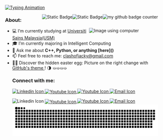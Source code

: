 [![Typing Animation](https://readme-typing-svg.herokuapp.com?lines=Hi+there!+I'm+Jacky+Chung.;I+love+building+cool+projects.;As+a+novice,+I'm+eager+to+learn.;Hit+me+up+for+exciting+collaboration!
)](https://git.io/typing-svg)

<img src="https://komarev.com/ghpvc/?username=JackyChung2003&style=flat-square&color=blue" alt="my github badge counter" align="right"/>
<img alt="Static Badge" src="https://img.shields.io/badge/Made_With_Love-blue?style=flat-square" alt="Made with love" align="right">
<img alt="Static Badge" src="https://img.shields.io/badge/Author-Jacky-blue?style=flat-square&logo=github&color=blue" alt="Author badge" align="right">


<!-- If want add banner can add here -->

### About:

<picture>
    <source media="(prefers-color-scheme: dark)" srcset="images/Img-using-computer-dark-mode.jpg">
    <source media="(prefers-color-scheme: light)" srcset="images/Img-using-computer-light-mode.jpg">
    <img alt="Image using computer" width="45%" align="right">
</picture>

<ul>
    <li> 💻 I’m currently studying at <a href="https://www.usm.my">Universiti Sains Malaysia(USM) </a> </li>
    <li> 🎓 I’m currently majoring in Intelligent Computing </li>
    <li> 💬 Ask me about <b>C++, Python, or anything [here]()</b> </li>
    <li> 📫 Feel free to reach me: <a href="mailto: clashofjacky@gmail.com">clashofjacky@gmail.com</a> </li>
    <li> 🕵️‍♂️ Discover the hidden easter egg: Picture on the right change with <a href="https://docs.github.com/en/account-and-profile/setting-up-and-managing-your-personal-account-on-github/managing-user-account-settings/managing-your-theme-settings">GitHub's theme </a>! 🌗 ➯➯➯➯ </li>
</ui>


### Connect with me:
<p>
<a href="https://www.linkedin.com/in/jacky-chung-sze-yung-630b2b188">
  <picture>
    <source media="(prefers-color-scheme: dark)" srcset="images/linkedin-dark-mode.png">
    <source media="(prefers-color-scheme: light)" srcset="images/linkedin-light-mode.png">
    <img alt="Linkedin Icon" width="5%">
  </picture>
</a>
<a href="https://instagram.com/code_with_seed?igshid=OGQ5ZDc2ODk2ZA==">
  <picture>
    <source media="(prefers-color-scheme: dark)" srcset="images/instagram-dark-mode.png">
    <source media="(prefers-color-scheme: light)" srcset="images/instagram-light-mode.png">
    <img alt="Youtube Icon" width="2.5%" valign="middle">
  </picture>
</a>
<a href="https://instagram.com/code_with_seed?igshid=OGQ5ZDc2ODk2ZA==">
  <picture>
    <source media="(prefers-color-scheme: dark)" srcset="images/youtube-dark-mode.png">
    <source media="(prefers-color-scheme: light)" srcset="images/youtube-light-mode.png">
    <img alt="Youtube Icon" width="5%">
  </picture>
</a>
<a href="mailto:clashofjacky@gmail.com">
  <picture>
    <source media="(prefers-color-scheme: dark)" srcset="images/mail-dark-mode.png">
    <source media="(prefers-color-scheme: light)" srcset="images/mail-light-mode.png">
    <img alt="Email Icon" width="5%">
  </picture>
</a>
</p>

<tables tyle="border:0;">
  <tr boader="none">
    <td valign="middle">
        <picture>
            <source media="(prefers-color-scheme: dark)" srcset="images/linkedin-dark-mode.png">
            <source media="(prefers-color-scheme: light)" srcset="images/linkedin-light-mode.png">
            <img alt="Linkedin Icon" width="5%">
        </picture>
    </td>
    <td vertical-align= "middle">
        <a href="https://instagram.com/code_with_seed?igshid=OGQ5ZDc2ODk2ZA==">
          <picture>
            <source media="(prefers-color-scheme: dark)" srcset="images/instagram-dark-mode.png">
            <source media="(prefers-color-scheme: light)" srcset="images/instagram-light-mode.png">
            <img alt="Youtube Icon" width="2.5%" valign="middle">
          </picture>
        </a>
    </td>
    <td valign="middle">
        <a href="https://instagram.com/code_with_seed?igshid=OGQ5ZDc2ODk2ZA==">
          <picture>
            <source media="(prefers-color-scheme: dark)" srcset="images/youtube-dark-mode.png">
            <source media="(prefers-color-scheme: light)" srcset="images/youtube-light-mode.png">
            <img alt="Youtube Icon" width="5%">
          </picture>
        </a>
    </td>
    <td valign="middle">
        <a href="mailto:clashofjacky@gmail.com">
          <picture>
            <source media="(prefers-color-scheme: dark)" srcset="images/mail-dark-mode.png">
            <source media="(prefers-color-scheme: light)" srcset="images/mail-light-mode.png">
            <img alt="Email Icon" width="5%">
          </picture>
        </a>
    </td>
  </tr>
</table>

<picture>
      <source media="(prefers-color-scheme: dark)" srcset="https://raw.githubusercontent.com/JackyChung2003/JackyChung2003/output/github-snake-dark.svg" />
      <source media="(prefers-color-scheme: light)" srcset="https://raw.githubusercontent.com/JackyChung2003/JackyChung2003/output/github-snake.svg" />
      <img alt="github-snake" src="github-snake.svg"  />
</picture>

<!--
need to have banner
can have profile view
can have about me
better have a moving gif
have a light and darkmode social media link
language or tools use


add a oh you are still reading text
buy me a coffee
ping project

